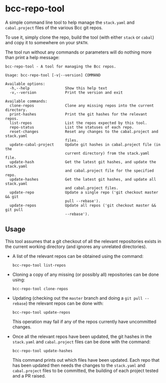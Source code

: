 # bcc-repo-tool

A simple command line tool to help manage the `stack.yaml` and `cabal.project` files of
the various Bcc git repos.

To use it, simply clone the repo, build the tool (with either `stack` or `cabal`) and copy
it to somewhere on your `$PATH`.

The tool run without any commands or parameters will do nothing more than print a help
message:
```
bcc-repo-tool - A tool for managing the Bcc repos.

Usage: bcc-repo-tool [-v|--version] COMMAND

Available options:
  -h,--help                Show this help text
  -v,--version             Print the version and exit

Available commands:
  clone-repos              Clone any missing repos into the current directory.
  print-hashes             Print the git hashes for the relevant repos.
  list-repos               List the repos expected by this tool.
  repo-status              List the statuses of each repo.
  reset-changes            Reset any changes to the cabal.project and stack.yaml
                           files.
  update-cabal-project     Update git hashes in cabal.project file (in the
                           current directory) from the stack.yaml file.
  update-hash              Get the latest git hashes, and update the stack.yaml
                           and cabal.project file for the specified repo.
  update-hashes            Get the latest git hashes, and update all stack.yaml
                           and cabal.project files.
  update-repo              Update a single repo ('git checkout master && git
                           pull --rebase').
  update-repos             Update all repos ('git checkout master && git pull
                           --rebase').
```

## Usage

This tool assumes that a git checkout of all the relevant repositories exists in the current
working directory (and ignores any unrelated directories).

* A list of the relevant repos can be obtained using the command:
  ```
  bcc-repo-tool list-repos
  ```

* Cloning a copy of any missing (or possibly all) repositories can be done using:
  ```
  bcc-repo-tool clone-repos
  ```

* Updating (checking out the `master` branch and doing a `git pull --rebase`) the relevant repos
  can be done with:
  ```
  bcc-repo-tool update-repos
  ```
  This operation may fail if any of the repos currently have uncommitted changes.

* Once all the relevant repos have been updated, the git hashes in the `stack.yaml` and
  `cabal.project` files can be done with the command:
  ```
  bcc-repo-tool update-hashes
  ```
  This command prints out which files have been updated. Each repo that has been updated then
  needs the changes to the `stack.yaml` and `cabal.project` files to be committed, the building
  of each project tested and a PR raised.
